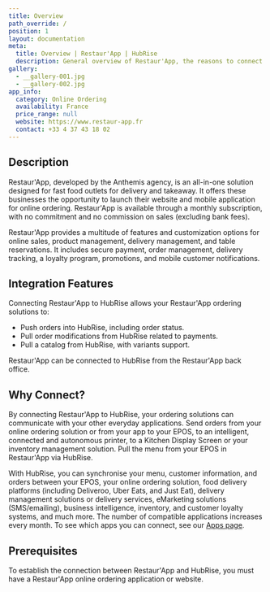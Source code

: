 ```yaml
---
title: Overview
path_override: /
position: 1
layout: documentation
meta:
  title: Overview | Restaur'App | HubRise
  description: General overview of Restaur'App, the reasons to connect Restaur'App to HubRise and the features of the integration with HubRise.
gallery:
  - __gallery-001.jpg
  - __gallery-002.jpg
app_info:
  category: Online Ordering
  availability: France
  price_range: null
  website: https://www.restaur-app.fr
  contact: +33 4 37 43 18 02
---
```


## Description

Restaur'App, developed by the Anthemis agency, is an all-in-one solution designed for fast food outlets for delivery and takeaway. It offers these businesses the opportunity to launch their website and mobile application for online ordering. Restaur'App is available through a monthly subscription, with no commitment and no commission on sales (excluding bank fees).

Restaur'App provides a multitude of features and customization options for online sales, product management, delivery management, and table reservations. It includes secure payment, order management, delivery tracking, a loyalty program, promotions, and mobile customer notifications.

## Integration Features

Connecting Restaur'App to HubRise allows your Restaur'App ordering solutions to:

- Push orders into HubRise, including order status.
- Pull order modifications from HubRise related to payments.
- Pull a catalog from HubRise, with variants support.

Restaur'App can be connected to HubRise from the Restaur'App back office.

## Why Connect?

By connecting Restaur'App to HubRise, your ordering solutions can communicate with your other everyday applications. Send orders from your online ordering solution or from your app to your EPOS, to an intelligent, connected and autonomous printer, to a Kitchen Display Screen or your inventory management solution. Pull the menu from your EPOS in Restaur'App via HubRise.

With HubRise, you can synchronise your menu, customer information, and orders between your EPOS, your online ordering solution, food delivery platforms (including Deliveroo, Uber Eats, and Just Eat), delivery management solutions or delivery services, eMarketing solutions (SMS/emailing), business intelligence, inventory, and customer loyalty systems, and much more. The number of compatible applications increases every month. To see which apps you can connect, see our [Apps page](/apps).

## Prerequisites

To establish the connection between Restaur'App and HubRise, you must have a Restaur'App online ordering application or website.
